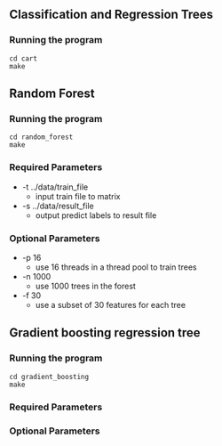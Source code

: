 ## Classification and Regression Trees
### Running the program
```
cd cart
make
```

## Random Forest
### Running the program
```
cd random_forest
make
```

### Required Parameters
- -t ../data/train_file
    - input train file to matrix
- -s ../data/result_file
    - output predict labels to result file

### Optional Parameters
- -p 16
    - use 16 threads in a thread pool to train trees
- -n 1000
    - use 1000 trees in the forest
- -f 30
    - use a subset of 30 features for each tree

## Gradient boosting regression tree
### Running the program
```
cd gradient_boosting
make
```
### Required Parameters
### Optional Parameters
